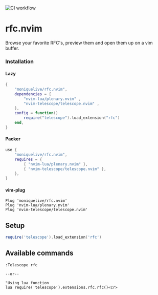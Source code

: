 ![CI workflow](https://github.com/moniquelive/rfc.nvim/actions/workflows/ci.yml/badge.svg)

# rfc.nvim

Browse your favorite RFC's, preview them and open them up on a vim buffer.

### Installation

#### Lazy

```lua
{
    "moniquelive/rfc.nvim",
    dependencies = {
        "nvim-lua/plenary.nvim" ,
        "nvim-telescope/telescope.nvim" ,
    },
    config = function()
        require("telescope").load_extension("rfc")
    end,
}

```

#### Packer

```lua
use {
    "moniquelive/rfc.nvim",
    requires = {
        { "nvim-lua/plenary.nvim" },
        { "nvim-telescope/telescope.nvim" },
    },
}

```

#### vim-plug

```viml
Plug 'moniquelive/rfc.nvim'
Plug 'nvim-lua/plenary.nvim'
Plug 'nvim-telescope/telescope.nvim'

```

## Setup

```lua
require('telescope').load_extension('rfc')

```

## Available commands

```viml
:Telescope rfc

--or--

"Using lua function
lua require('telescope').extensions.rfc.rfc()<cr>

```
